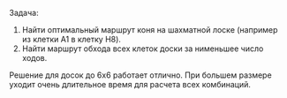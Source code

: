 Задача:
1. Найти оптимальный маршрут коня на шахматной лоске (например из клетки А1 в клетку H8).
2. Найти маршрут обхода всех клеток доски за нименьшее число ходов.

Решение для досок до 6х6 работает отлично. При большем размере уходит очень длительное время для расчета всех комбинаций. 
